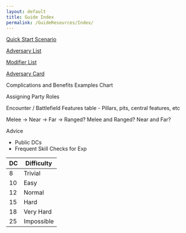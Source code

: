 ```yaml
---
layout: default
title: Guide Index
permalink: /GuideResources/Index/
---
```

[Quick Start Scenario]({{site.baseurl}}/GuideResources/Adventures/QuickStart/)

[Adversary List]({{site.baseurl}}/GuideResources/Adversaries/AdversaryList/)
 
[Modifier List]({{site.baseurl}}/GuideResources/Adversaries/ModifierList/)

[Adversary Card]({{site.baseurl}}/GuideResources/Adversaries/AdversaryCard/)

Complications and Benefits Examples Chart

Assigning Party Roles

Encounter / Battlefield Features table - Pillars, pits, central features, etc

Melee -> Near -> Far -> Ranged?
Melee and Ranged?
Near and Far?

Advice
- Public DCs
- Frequent Skill Checks for Exp

| **DC** | **Difficulty** |
| ------ | -------------- |
| 8      | Trivial        |
| 10     | Easy           |
| 12     | Normal         |
| 15     | Hard           |
| 18     | Very Hard      |
| 25     | Impossible     |
